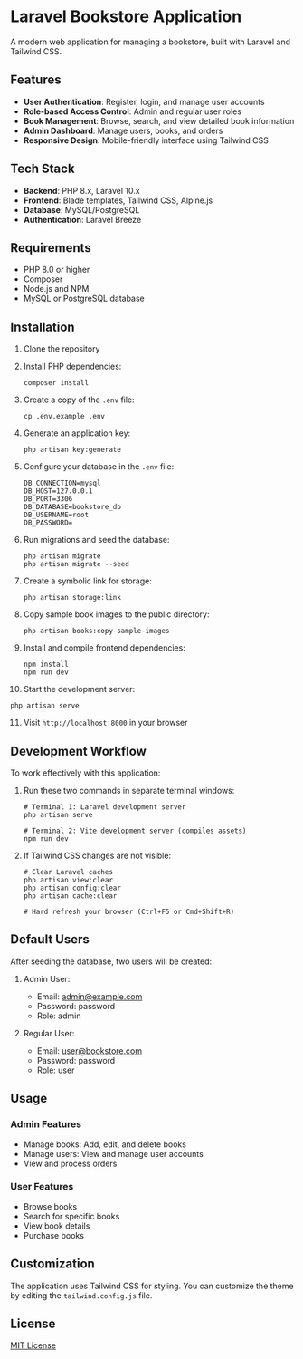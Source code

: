 # Laravel Bookstore Application

A modern web application for managing a bookstore, built with Laravel and Tailwind CSS.

## Features

- **User Authentication**: Register, login, and manage user accounts
- **Role-based Access Control**: Admin and regular user roles
- **Book Management**: Browse, search, and view detailed book information
- **Admin Dashboard**: Manage users, books, and orders
- **Responsive Design**: Mobile-friendly interface using Tailwind CSS

## Tech Stack

- **Backend**: PHP 8.x, Laravel 10.x
- **Frontend**: Blade templates, Tailwind CSS, Alpine.js
- **Database**: MySQL/PostgreSQL
- **Authentication**: Laravel Breeze

## Requirements

- PHP 8.0 or higher
- Composer
- Node.js and NPM
- MySQL or PostgreSQL database

## Installation

1. Clone the repository

2. Install PHP dependencies:
   ```
   composer install
   ```

3. Create a copy of the `.env` file:
   ```
   cp .env.example .env
   ```

4. Generate an application key:
   ```
   php artisan key:generate
   ```

5. Configure your database in the `.env` file:
   ```
   DB_CONNECTION=mysql
   DB_HOST=127.0.0.1
   DB_PORT=3306
   DB_DATABASE=bookstore_db
   DB_USERNAME=root
   DB_PASSWORD=
   ```

6. Run migrations and seed the database:
   ```
   php artisan migrate
   php artisan migrate --seed
   ```

7. Create a symbolic link for storage:
   ```
   php artisan storage:link
   ```

8. Copy sample book images to the public directory:
   ```
   php artisan books:copy-sample-images
   ```

9. Install and compile frontend dependencies:
   ```
   npm install
   npm run dev
   ```

10. Start the development server:
   ```
   php artisan serve
   ```

11. Visit `http://localhost:8000` in your browser

## Development Workflow

To work effectively with this application:

1. Run these two commands in separate terminal windows:
   ```
   # Terminal 1: Laravel development server
   php artisan serve
   
   # Terminal 2: Vite development server (compiles assets)
   npm run dev
   ```

2. If Tailwind CSS changes are not visible:
   ```
   # Clear Laravel caches
   php artisan view:clear
   php artisan config:clear
   php artisan cache:clear
   
   # Hard refresh your browser (Ctrl+F5 or Cmd+Shift+R)
   ```

## Default Users

After seeding the database, two users will be created:

1. Admin User:
   - Email: admin@example.com
   - Password: password
   - Role: admin

2. Regular User:
   - Email: user@bookstore.com
   - Password: password
   - Role: user

## Usage

### Admin Features

- Manage books: Add, edit, and delete books
- Manage users: View and manage user accounts
- View and process orders

### User Features

- Browse books
- Search for specific books
- View book details
- Purchase books

## Customization

The application uses Tailwind CSS for styling. You can customize the theme by editing the `tailwind.config.js` file.

## License

[MIT License](LICENSE)
